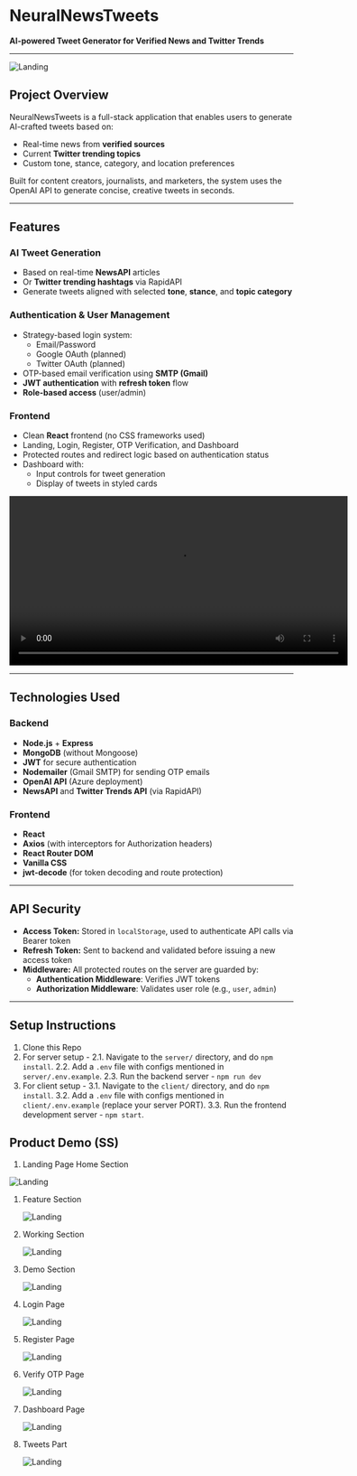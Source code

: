 # NeuralNewsTweets

**AI-powered Tweet Generator for Verified News and Twitter Trends**

---

<img src="./assets/Landing.png" alt="Landing" />

## Project Overview

NeuralNewsTweets is a full-stack application that enables users to generate AI-crafted tweets based on:
- Real-time news from **verified sources**
- Current **Twitter trending topics**
- Custom tone, stance, category, and location preferences

Built for content creators, journalists, and marketers, the system uses the OpenAI API to generate concise, creative tweets in seconds.

---

## Features

### AI Tweet Generation
- Based on real-time **NewsAPI** articles
- Or **Twitter trending hashtags** via RapidAPI
- Generate tweets aligned with selected **tone**, **stance**, and **topic category**

### Authentication & User Management
- Strategy-based login system:
  - Email/Password
  - Google OAuth (planned)
  - Twitter OAuth (planned)
- OTP-based email verification using **SMTP (Gmail)**
- **JWT authentication** with **refresh token** flow
- **Role-based access** (user/admin)

### Frontend
- Clean **React** frontend (no CSS frameworks used)
- Landing, Login, Register, OTP Verification, and Dashboard
- Protected routes and redirect logic based on authentication status
- Dashboard with:
  - Input controls for tweet generation
  - Display of tweets in styled cards

<video width="600" controls>
  <source src="assets/Demo.mp4" type="video/mp4">
  Your browser does not support the video tag.
</video>

---

## Technologies Used

### Backend
- **Node.js** + **Express**
- **MongoDB** (without Mongoose)
- **JWT** for secure authentication
- **Nodemailer** (Gmail SMTP) for sending OTP emails
- **OpenAI API** (Azure deployment)
- **NewsAPI** and **Twitter Trends API** (via RapidAPI)

### Frontend
- **React**
- **Axios** (with interceptors for Authorization headers)
- **React Router DOM**
- **Vanilla CSS**
- **jwt-decode** (for token decoding and route protection)

---

## API Security

- **Access Token:** Stored in `localStorage`, used to authenticate API calls via Bearer token
- **Refresh Token:** Sent to backend and validated before issuing a new access token
- **Middleware:** All protected routes on the server are guarded by:
  - **Authentication Middleware**: Verifies JWT tokens
  - **Authorization Middleware**: Validates user role (e.g., `user`, `admin`)

---

## Setup Instructions

1. Clone this Repo
2. For server setup -
2.1. Navigate to the `server/` directory, and do `npm install`.
2.2. Add a `.env` file with configs mentioned in `server/.env.example`.
2.3. Run the backend server - `npm run dev`
3. For client setup -
3.1. Navigate to the `client/` directory, and do `npm install`.
3.2. Add a `.env` file with configs mentioned in `client/.env.example` (replace your server PORT).
3.3. Run the frontend development server - `npm start`.


## Product Demo (SS)

1. Landing Page Home Section
   
  <img src="./assets/screenshots/1_landing.png" alt="Landing" />

1. Feature Section
   
   <img src="./assets/screenshots/2_features-section.png" alt="Landing" />

2. Working Section
   
   <img src="./assets/screenshots/3_working.png" alt="Landing" />

3. Demo Section
   
   <img src="./assets/screenshots/4_demo.png" alt="Landing" />

4. Login Page
   
   <img src="./assets/screenshots/5_login.png" alt="Landing" />

5. Register Page
   
   <img src="./assets/screenshots/6_register.png" alt="Landing" />

6. Verify OTP Page
   
   <img src="./assets/screenshots/7_verifyOTP.png" alt="Landing" />

7. Dashboard Page
  
   <img src="./assets/screenshots/8_dashboard.png" alt="Landing" />

8.  Tweets Part
    
    <img src="./assets/screenshots/9_tweets.png" alt="Landing" />